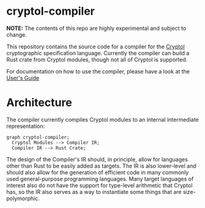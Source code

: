 # cryptol-compiler

**NOTE:** The contents of this repo are highly experimental and subject to change.

This repository contains the source code for a compiler for the [Cryptol](https://github.com/GaloisInc/cryptol)
cryptographic specification language.  Currently the compiler can build a Rust crate from Cryptol modules, though
not all of Cryptol is supported.

For documentation on how to use the compiler, please have a look
at the [User's Guide](https://galoisinc.github.io/cryptol-compiler/index.html)

# Architecture

The compiler currently compiles Cryptol modules to an internal intermediate representation:

```mermaid
graph cryptol-compiler;
  Cryptol Modules --> Compiler IR;
  Compiler IR --> Rust Crate;
```

The design of the Compiler's IR should, in principle, allow for languages other than Rust to be
easily added as targets.  The IR is also lower-level and should also allow for the generation
of efficient code in many commonly used general-purpose programming languages.  Many target
languages of interest also do not have the support for type-level arithmetic that Cryptol has,
so the IR also serves as a way to instantiate some things that are size-polymorphic.

